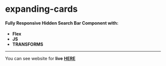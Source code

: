 # expanding-cards

#### __Fully Responsive Hidden Search Bar Component__ with: <br>
+  __Flex__
+  __JS__
+  __TRANSFORMS__

___
You can see website for __live__ [__HERE__](https://shakstick.github.io/expanding-cards/)



